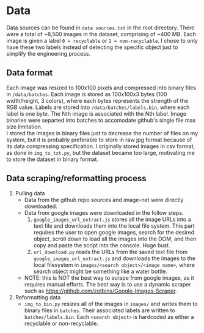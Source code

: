 # Data
Data sources can be found in `data sources.txt` in the root directory. There were a total of ~8,500 images in the dataset, comprising of 
~400 MB. Each image is given a label `0 = recyclable` or `1 = non-recyclable`. I chose to only have these two labels instead of detecting the specific object just to simplify the engineering process.
## Data format
Each image was resized to 100x100 pixels and compressed into binary files in `/data/batches`. Each image is stored as 100x100x3 bytes (100 width/height, 3 colors), where each bytes represents the strength of the RGB value. Labels are stored into `/data/batches/labels.bin`, where each label is one byte. The Nth image is associated with the Nth label. Image binaries were separted into batches to accomodate github's single file max size limitation.  
I stored the images in binary files just to decrease the number of files on my system, but it is probably preferable to store in raw jpg format because of its data compressing specification. 
I originally stored images in csv format, as done in `img_to_txt.py`, but the dataset became too large, motivating me to store the dataset in binary format.
## Data scraping/reformatting process
1. Pulling data
    * Data from the github repo sources and image-net were directly downloaded. 
    * Data from google images were downloaded in the follow steps. 
      1. `google_images_url_extract.js` stores all the image URLs into a text file and downloads them into the local file system. This part requires the user to open google images, search for the desired object, scroll down to load all the images into the DOM, and then copy and paste the script into the console. Huge bust.
      2. `url_download.py` reads the URLs from the saved text file from `google_images_url_extract.js` and downloads the images to the local filesystem in `images/<search object>/<image name>`, where search object might be something like a water bottle. 
    * NOTE: this is NOT the best way to scrape from google images, as it requires manual efforts. The best way is to use a dynamic scraper such as https://github.com/zotbins/Google-Images-Scraper.
2. Reformatting data
    * `img_to_bin.py` resizes all of the images in `images/` and writes them to binary files in `batches`. Their associated labels are written to `batches/labels.bin`. Each `<search object>` is hardcoded as either a recyclable or non-recyclable. 
      
